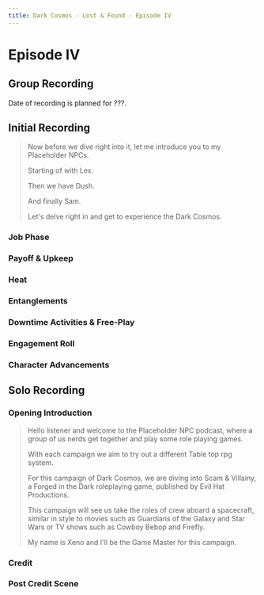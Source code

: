 ```yaml
---
title: Dark Cosmos - Lost & Found - Episode IV
---
```


# Episode IV

## Group Recording

Date of recording is planned for ???.

## Initial Recording

> Now before we dive right into it, let me introduce you to my Placeholder NPCs.
>
> Starting of with Lex.
>
> Then we have Dush.
>
> And finally Sam.
>
> Let's delve right in and get to experience the Dark Cosmos.

### Job Phase




### Payoff & Upkeep



### Heat



### Entanglements



### Downtime Activities & Free-Play



### Engagement Roll



### Character Advancements



## Solo Recording

### Opening Introduction

> Hello listener and welcome to the Placeholder NPC podcast, where a group of us nerds get together and play some role playing games.
>
> With each campaign we aim to try out a different Table top rpg system.
>
> For this campaign of Dark Cosmos, we are diving into Scam & Villainy, a Forged in the Dark roleplaying game, published by Evil Hat Productions.
>
> This campaign will see us take the roles of crew aboard a spacecraft, similar in style to movies such as Guardians of the Galaxy and Star Wars or TV shows such as Cowboy Bebop and Firefly.
>
> My name is Xeno and I'll be the Game Master for this campaign.

### Credit

### Post Credit Scene

